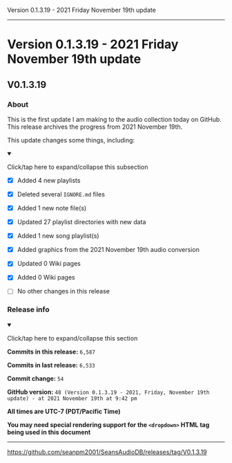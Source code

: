 Version 0.1.3.19 - 2021 Friday November 19th update

***

# Version 0.1.3.19 - 2021 Friday November 19th update

## V0.1.3.19

### About

This is the first update I am making to the audio collection today on GitHub. This release archives the progress from 2021 November 19th.

This update changes some things, including:

<details open><summary><p>Click/tap here to expand/collapse this subsection</p></summary>

- [x] Added 4 new playlists

- [x] Deleted several `IGNORE.md` files

- [x] Added 1 new note file(s)

- [x] Updated 27 playlist directories with new data

- [x] Added 1 new song playlist(s)

- [x] Added graphics from the 2021 November 19th audio conversion

- [x] Updated 0 Wiki pages

- [x] Added 0 Wiki pages

- [ ] No other changes in this release

</details>

### Release info

<details open><summary><p>Click/tap here to expand/collapse this section</p></summary>

**Commits in this release:** `6,587`

**Commits in last release:** `6,533`

**Commit change:** `54`

**GitHub version:** `48 (Version 0.1.3.19 - 2021, Friday, November 19th update) - at 2021 November 19th at 9:42 pm`

**All times are UTC-7 (PDT/Pacific Time)**

**You may need special rendering support for the `<dropdown>` HTML tag being used in this document**

</details>

***

https://github.com/seanpm2001/SeansAudioDB/releases/tag/V0.1.3.19

